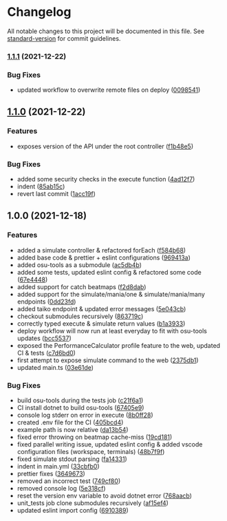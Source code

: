 # Changelog

All notable changes to this project will be documented in this file. See
[standard-version](https://github.com/conventional-changelog/standard-version)
for commit guidelines.

### [1.1.1](https://github.com/matthieu-locussol/osu-tools-api/compare/v1.1.0...v1.1.1) (2021-12-22)

### Bug Fixes

-  updated workflow to overwrite remote files on deploy
   ([0098541](https://github.com/matthieu-locussol/osu-tools-api/commit/0098541b707e76581b54e072a15b04c1df06f5af))

## [1.1.0](https://github.com/matthieu-locussol/osu-tools-api/compare/v1.0.0...v1.1.0) (2021-12-22)

### Features

-  exposes version of the API under the root controller
   ([f1b48e5](https://github.com/matthieu-locussol/osu-tools-api/commit/f1b48e5ad99c66a569de6b52e5517f4b3e8118c0))

### Bug Fixes

-  added some security checks in the execute function
   ([4ad12f7](https://github.com/matthieu-locussol/osu-tools-api/commit/4ad12f77694022fc5220d12f29866bb76edfbd8b))
-  indent
   ([85ab15c](https://github.com/matthieu-locussol/osu-tools-api/commit/85ab15cf8dc37d2bf7ea7f758184f788f0ead9c7))
-  revert last commit
   ([1acc19f](https://github.com/matthieu-locussol/osu-tools-api/commit/1acc19fbb9245093d0541dd20ff70fb3b3228dfe))

## 1.0.0 (2021-12-18)

### Features

-  added a simulate controller & refactored forEach
   ([f584b68](https://github.com/matthieu-locussol/osu-tools-api/commit/f584b68b468bef5a69bdf2c173198287618188ec))
-  added base code & prettier + eslint configurations
   ([969413a](https://github.com/matthieu-locussol/osu-tools-api/commit/969413a937daed86ec260471aae950cd7c431a1b))
-  added osu-tools as a submodule
   ([ac5db4b](https://github.com/matthieu-locussol/osu-tools-api/commit/ac5db4b131b3f1c2b4ccabe538f99b7e994b3493))
-  added some tests, updated eslint config & refactored some code
   ([67e4448](https://github.com/matthieu-locussol/osu-tools-api/commit/67e4448180082d14db826f1b1f32fea644953e65))
-  added support for catch beatmaps
   ([f2d8dab](https://github.com/matthieu-locussol/osu-tools-api/commit/f2d8dab3d85cd51b2d9653dbc3254ceb0765d262))
-  added support for the simulate/mania/one & simulate/mania/many endpoints
   ([0dd23fd](https://github.com/matthieu-locussol/osu-tools-api/commit/0dd23fdd51210b4b33da96b98cddf326cf6d0689))
-  added taiko endpoint & updated error messages
   ([5e043cb](https://github.com/matthieu-locussol/osu-tools-api/commit/5e043cbb4a8b775794543252d0f2514d568d60e2))
-  checkout submodules recursively
   ([863719c](https://github.com/matthieu-locussol/osu-tools-api/commit/863719ccb04b14b0b0bf4b1ee398a94824327aea))
-  correctly typed execute & simulate return values
   ([b1a3933](https://github.com/matthieu-locussol/osu-tools-api/commit/b1a393310ae28f8cad949d8551544884420d133b))
-  deploy workflow will now run at least everyday to fit with osu-tools updates
   ([bcc5537](https://github.com/matthieu-locussol/osu-tools-api/commit/bcc5537e26c13d267f7de2ef466361f0a120e3b3))
-  exposed the PerformanceCalculator profile feature to the web, updated CI &
   tests
   ([c7d6bd0](https://github.com/matthieu-locussol/osu-tools-api/commit/c7d6bd0a6017d3ccd432765cdbb07ef1c36a7757))
-  first attempt to expose simulate command to the web
   ([2375db1](https://github.com/matthieu-locussol/osu-tools-api/commit/2375db1d1d0fb206cb4e9b41d24e45918aed987a))
-  updated main.ts
   ([03e61de](https://github.com/matthieu-locussol/osu-tools-api/commit/03e61de3b6f3c90bbbd6732714fac0873db8aac3))

### Bug Fixes

-  build osu-tools during the tests job
   ([c21f6a1](https://github.com/matthieu-locussol/osu-tools-api/commit/c21f6a1acc640b189ee32fa3cf9e81e1bbaa856a))
-  CI install dotnet to build osu-tools
   ([67405e9](https://github.com/matthieu-locussol/osu-tools-api/commit/67405e93b710f11ede0e7ea5e13a243d7922c146))
-  console log stderr on error in execute
   ([8b0ff28](https://github.com/matthieu-locussol/osu-tools-api/commit/8b0ff2807cf9304b9b1fbf43abc55991cc63a54a))
-  created .env file for the CI
   ([405bcd4](https://github.com/matthieu-locussol/osu-tools-api/commit/405bcd485004eb3bfdcea4c0cad6c17b47c443b5))
-  example path is now relative
   ([da13b54](https://github.com/matthieu-locussol/osu-tools-api/commit/da13b545dec261ea2c27c65a774b766e9ae1fcb0))
-  fixed error throwing on beatmap cache-miss
   ([19cd181](https://github.com/matthieu-locussol/osu-tools-api/commit/19cd18137794cf45639e599925b48911c3e221cf))
-  fixed parallel writing issue, updated eslint config & added vscode
   configuration files (workspace, terminals)
   ([48b7f9f](https://github.com/matthieu-locussol/osu-tools-api/commit/48b7f9f7bce94a7a6be24869fd895d16e5178906))
-  fixed simulate stdout parsing
   ([fa14331](https://github.com/matthieu-locussol/osu-tools-api/commit/fa14331ec974a7159c8e24ecc430336ad624b3cd))
-  indent in main.yml
   ([33cbfb0](https://github.com/matthieu-locussol/osu-tools-api/commit/33cbfb03d1a3a0c96e2c9a6979ee28f3bae9d562))
-  prettier fixes
   ([3649673](https://github.com/matthieu-locussol/osu-tools-api/commit/3649673c824d1fc38b328d54fbc860a3e42ce801))
-  removed an incorrect test
   ([749cf80](https://github.com/matthieu-locussol/osu-tools-api/commit/749cf80eb4c92dce3259baa85ffc3ef2c5c7af31))
-  removed console log
   ([5e318cf](https://github.com/matthieu-locussol/osu-tools-api/commit/5e318cf229346116e362ea23f18af2a0d3ced4c1))
-  reset the version env variable to avoid dotnet error
   ([768aacb](https://github.com/matthieu-locussol/osu-tools-api/commit/768aacb1a0e42ae29af37cfe106fcca3b78f2fa8))
-  unit_tests job clone submodules recursively
   ([af15ef4](https://github.com/matthieu-locussol/osu-tools-api/commit/af15ef41258ce1567bf04d80fb2f37b8bf3013ff))
-  updated eslint import config
   ([6910389](https://github.com/matthieu-locussol/osu-tools-api/commit/69103896bb48969a7b61efa7606212706363e5cb))
